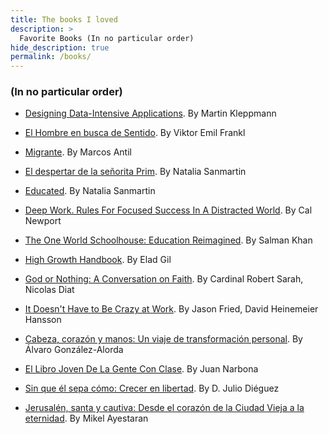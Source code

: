 ```yaml
---
title: The books I loved
description: >
  Favorite Books (In no particular order)
hide_description: true
permalink: /books/
---
```

### (In no particular order)

* [Designing Data-Intensive Applications](https://www.oreilly.com/library/view/designing-data-intensive-applications/9781491903063/). By Martin Kleppmann
  
* [El Hombre en busca de Sentido](https://www.amazon.es/El-hombre-en-busca-sentido/dp/8425432022). By Viktor Emil Frankl

* [Migrante](https://www.amazon.es/MIGRANTE-guatemalteco-emprendedor-tecnol%C3%B3gico-testimonio/dp/1096708566). By Marcos Antil

* [El despertar de la señorita Prim](https://www.amazon.es/despertar-se%C3%B1orita-Autores-Espa%C3%B1oles-Iberoamericanos/dp/8408059874). By Natalia Sanmartin
  
* [Educated](https://www.amazon.com/Educated-Memoir-Tara-Westover/dp/0399590501). By Natalia Sanmartin
  
* [Deep Work. Rules For Focused Success In A Distracted World](https://www.amazon.es/Deep-Work-Focused-Success-Distracted/dp/0349411905). By Cal Newport
  
* [The One World Schoolhouse: Education Reimagined](https://www.amazon.com/One-World-Schoolhouse-Education-Reimagined/dp/1455508381). By Salman Khan

* [High Growth Handbook](https://growth.eladgil.com/). By Elad Gil
  
* [God or Nothing: A Conversation on Faith](https://www.amazon.es/God-Nothing-Cardinal-Robert-Sarah/dp/1621640507). By Cardinal Robert Sarah, Nicolas Diat
  
* [It Doesn't Have to Be Crazy at Work](https://www.amazon.com/Doesnt-Have-Be-Crazy-Work/dp/0062874780). By Jason Fried, David Heinemeier Hansson
  
* [Cabeza, corazón y manos: Un viaje de transformación personal](https://www.amazon.es/Cabeza-coraz%C3%B3n-manos-transformaci%C3%B3n-personal-ebook/dp/B082Z9TN17). By Álvaro González-Alorda
  
* [El Libro Joven De La Gente Con Clase](https://www.amazon.es/Libro-Joven-Gente-Clase-Biblioteca/dp/8432145874). By Juan Narbona
  
* [Sin que él sepa cómo: Crecer en libertad](https://www.amazon.es/Sin-que-%C3%A9l-sepa-c%C3%B3mo/dp/B08CJQ6GS8/). By D. Julio Diéguez
  
* [Jerusalén, santa y cautiva: Desde el corazón de la Ciudad Vieja a la eternidad](https://www.amazon.es/Jerusal%C3%A9n-santa-cautiva-coraz%C3%B3n-eternidad/dp/8499429866/). By Mikel Ayestaran

